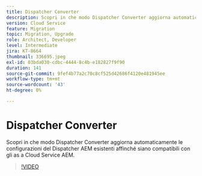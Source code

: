 ```yaml
---
title: Dispatcher Converter
description: Scopri in che modo Dispatcher Converter aggiorna automaticamente le configurazioni di Dispatcher AEM esistenti affinché siano compatibili con gli as a Cloud Service AEM.
version: Cloud Service
feature: Migration
topic: Migration, Upgrade
role: Architect, Developer
level: Intermediate
jira: KT-8664
thumbnail: 336695.jpeg
exl-id: 03bda030-cdbc-4444-8c4b-e182827f9f90
duration: 141
source-git-commit: 9fef4b77a2c70c8cf525d42686f4120e481945ee
workflow-type: tm+mt
source-wordcount: '43'
ht-degree: 0%

---
```


# Dispatcher Converter

Scopri in che modo Dispatcher Converter aggiorna automaticamente le configurazioni del Dispatcher AEM esistenti affinché siano compatibili con gli as a Cloud Service AEM.

>[!VIDEO](https://video.tv.adobe.com/v/336695?quality=12&learn=on)

